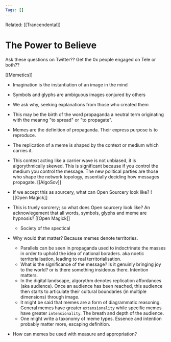 ```yaml
---
Tags: []
---
```

Related: [[Trancendental]]
# The Power to Believe

Ask these questions on Twitter?? Get the 0x people engaged on Tele or both??

[[Memetics]]
- Imagination is the instantiation of an image in the mind
- Symbols and glyphs are ambiguous images conjured by others
- We ask why, seeking explanations from those who created them
- This may be the birth of the word propaganda a neutral term originating with the meanng "to spread" or "to propagate".
- Memes are the definition of propaganda. Their express purpose is to reproduce. 
- The replication of a meme is shaped by the context or medium 		which carries it. 
- This context acting like a carrier wave is not unbiased, it is algorythmically skewed. This is significant because if you control the medium you control the message. The new political parties are those who shape the network topology, essentially deciding how messages propagate. [[AlgoSov]]
- If we accept this as sourcery, what can Open Sourcery look like?
![[Open Magick]]


- This is truely sorcrery; so what does Open sourcery look like? An acknowlegement that all words, symbols, glyphs and meme are hypnosis? [[Open Magick]]
	- Society of the spectical
- Why would that matter? Because memes denote territories. 
	- Parallels can be seen in propaganda used to indoctrinate the masses in order to uphold the idea of national boraders. aka noetic territorialisation, leading to real territorialisation.
	- What is the significance of the message? Is it genuinly bringing joy to the world? or is there something insideous there. Intention matters. 
	- In the digital landscape, algorythm denotes replication affordances (aka audience). Once an audience has been reached, this audience then starts to articulate their cultural boundaries (in multiple dimensions) through image.  
	- It might be said that memes are a form of diagrammatic reasoning. General memes have greater `extensionality` while specific memes have greater `intensionality`. The breath and depth of the audience. 
	- One might write a taxonomy of meme types. Essence and intention probably matter more, escaping definition. 

- How can memes be used with measure and appropriation?

